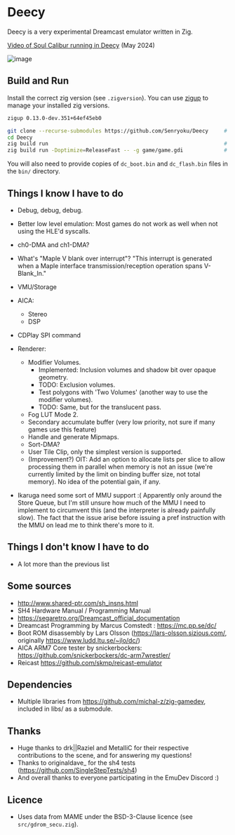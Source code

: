 # Deecy

Deecy is a very experimental Dreamcast emulator written in Zig.

[Video of Soul Calibur running in Deecy](https://www.youtube.com/watch?v=IuY1Qi1YygM) (May 2024)

![image](https://github.com/Senryoku/Deecy/assets/1338143/5818d263-8f62-4f33-a799-5682f1fa94aa)

## Build and Run

Install the correct zig version (see `.zigversion`). You can use [zigup](https://github.com/marler8997/zigup) to manage your installed zig versions.
```sh
zigup 0.13.0-dev.351+64ef45eb0
```

```sh
git clone --recurse-submodules https://github.com/Senryoku/Deecy     # Clone the repo and its submodules
cd Deecy
zig build run                                                        # Build and run in debug mode without any argument
zig build run -Doptimize=ReleaseFast -- -g game/game.gdi             # Build and run in release mode and loads a gdi 
```

You will also need to provide copies of `dc_boot.bin` and `dc_flash.bin` files in the `bin/` directory.

## Things I know I have to do

-   Debug, debug, debug.
-   Better low level emulation: Most games do not work as well when not using the HLE'd syscalls.
-   ch0-DMA and ch1-DMA?
-   What's "Maple V blank over interrupt"?
    "This interrupt is generated when a Maple interface transmission/reception operation spans V-Blank_In."
-   VMU/Storage
-   AICA:
    - Stereo
    - DSP
-   CDPlay SPI command
-   Renderer:
    - Modifier Volumes.
        - Implemented: Inclusion volumes and shadow bit over opaque geometry.
        - TODO: Exclusion volumes.
        - Test polygons with 'Two Volumes' (another way to use the modifier volumes).
        - TODO: Same, but for the translucent pass.
    - Fog LUT Mode 2.
    - Secondary accumulate buffer (very low priority, not sure if many games use this feature)
    - Handle and generate Mipmaps.
    - Sort-DMA?
    - User Tile Clip, only the simplest version is supported.
    - (Improvement?) OIT: Add an option to allocate lists per slice to allow processing them in parallel when memory is not an issue (we're currently limited by the limit on binding buffer size, not total memory).
        No idea of the potential gain, if any.
      
- Ikaruga need some sort of MMU support :( 
    Apparently only around the Store Queue, but I'm still unsure how much of the MMU I need to implement to circumvent this (and the interpreter is already painfully slow).
    The fact that the issue arise before issuing a pref instruction with the MMU on lead me to think there's more to it.

## Things I don't know I have to do

-   A lot more than the previous list

## Some sources

-   http://www.shared-ptr.com/sh_insns.html
-   SH4 Hardware Manual / Programming Manual
-   https://segaretro.org/Dreamcast_official_documentation
-   Dreamcast Programming by Marcus Comstedt : https://mc.pp.se/dc/
-   Boot ROM disassembly by Lars Olsson (https://lars-olsson.sizious.com/, originally https://www.ludd.ltu.se/~jlo/dc/)
-   AICA ARM7 Core tester by snickerbockers: https://github.com/snickerbockers/dc-arm7wrestler/
-   Reicast https://github.com/skmp/reicast-emulator


## Dependencies

-   Multiple libraries from https://github.com/michal-z/zig-gamedev, included in libs/ as a submodule.

## Thanks

-   Huge thanks to drk||Raziel and MetalliC for their respective contributions to the scene, and for answering my questions!
-   Thanks to originaldave_ for the sh4 tests (https://github.com/SingleStepTests/sh4)
-   And overall thanks to everyone participating in the EmuDev Discord :)

## Licence

- Uses data from MAME under the BSD-3-Clause licence (see `src/gdrom_secu.zig`).
